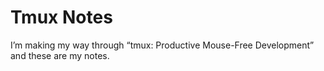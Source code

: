 # Tmux Notes

I’m making my way through “tmux: Productive Mouse-Free Development” and these are my notes.